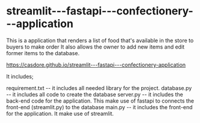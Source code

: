 # streamlit---fastapi---confectionery---application

This is a application that renders a list of food that's available in the store to buyers to make order 
It also allows the owner to add new items and edit former items to the database.

https://casdore.github.io/streamlit---fastapi---confectionery-application

It includes;

requirement.txt -- it includes all needed library for the project.
database.py -- it includes all code to create the database
server.py -- it includes the back-end code for the application. This make use of fastapi to connects the front-end (streamlit.py) to the database
main.py -- it includes the front-end for the application. It make use of streamlit.
